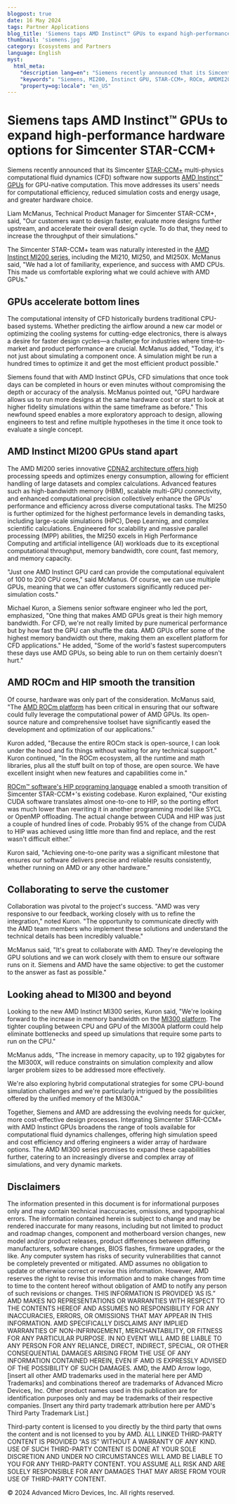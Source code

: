 ```yaml
---
blogpost: true
date: 16 May 2024
tags: Partner Applications
blog_title: 'Siemens taps AMD Instinct™ GPUs to expand high-performance hardware options for Simcenter STAR-CCM+'
thumbnail: 'siemens.jpg'
category: Ecosystems and Partners
language: English
myst:
  html_meta:
    "description lang=en": "Siemens recently announced that its Simcenter STAR-CCM+ multi-physics computational fluid dynamics (CFD) software now supports AMD Instinct™ GPUs for GPU-native computation. This move addresses its users' needs for computational efficiency, reduced simulation costs and energy usage, and greater hardware choice."
    "keywords": "Siemens, MI200, Instinct GPU, STAR-CCM+, ROCm, AMDMI200, MI250, HPC, AI, High Performance Computing, Deep Learning, (Computational Fluid Dynamics) CFD"
    "property=og:locale": "en_US"
---
```


# Siemens taps AMD Instinct™ GPUs to expand high-performance hardware options for Simcenter STAR-CCM+

Siemens recently announced that its Simcenter [STAR-CCM+](https://plm.sw.siemens.com/en-US/simcenter/fluids-thermal-simulation/star-ccm/) multi-physics computational fluid dynamics (CFD) software now supports [AMD Instinct™ GPUs](https://www.amd.com/en/products/accelerators/instinct.html) for GPU-native computation. This move addresses its users' needs for computational efficiency, reduced simulation costs and energy usage, and greater hardware choice.

Liam McManus, Technical Product Manager for Simcenter STAR-CCM+, said, "Our customers want to design faster, evaluate more designs further upstream, and accelerate their overall design cycle. To do that, they need to increase the throughput of their simulations."

The Simcenter STAR-CCM+ team was naturally interested in the [AMD Instinct MI200 series](https://www.amd.com/en/products/accelerators/instinct/mi200.html), including the MI210, MI250, and MI250X. McManus said, "We had a lot of familiarity, experience, and success with AMD CPUs. This made us comfortable exploring what we could achieve with AMD GPUs."

## GPUs accelerate bottom lines

The computational intensity of CFD historically burdens traditional CPU-based systems. Whether predicting the airflow around a new car model or optimizing the cooling systems for cutting-edge electronics, there is always a desire for faster design cycles—a challenge for industries where time-to-market and product performance are crucial. McManus added, "Today, it's not just about simulating a component once. A simulation might be run a hundred times to optimize it and get the most efficient product possible."

Siemens found that with AMD Instinct GPUs, CFD simulations that once took days can be completed in hours or even minutes without compromising the depth or accuracy of the analysis. McManus pointed out, "GPU hardware allows us to run more designs at the same hardware cost or start to look at higher fidelity simulations within the same timeframe as before." This newfound speed enables a more exploratory approach to design, allowing engineers to test and refine multiple hypotheses in the time it once took to evaluate a single concept.

## AMD Instinct MI200 GPUs stand apart

The AMD MI200 series innovative [CDNA2 architecture offers high](https://www.amd.com/en/technologies/cdna.html) processing speeds and optimizes energy consumption, allowing for efficient handling of large datasets and complex calculations. Advanced features such as high-bandwidth memory (HBM), scalable multi-GPU connectivity, and enhanced computational precision collectively enhance the GPUs' performance and efficiency across diverse computational tasks. The MI250 is further optimized for the highest performance levels in demanding tasks, including large-scale simulations (HPC), Deep Learning, and complex scientific calculations. Engineered for scalability and massive parallel processing (MPP) abilities, the MI250 excels in High Performance Computing and artificial intelligence (AI) workloads due to its   exceptional computational throughput, memory bandwidth, core count, fast memory, and memory capacity.

"Just one AMD Instinct GPU card can provide the computational equivalent of 100 to 200 CPU cores," said McManus. Of course, we can use multiple GPUs, meaning that we can offer customers significantly reduced per-simulation costs."

Michael Kuron, a Siemens senior software engineer who led the port, emphasized, "One thing that makes AMD GPUs great is their high memory bandwidth. For CFD, we're not really limited by pure numerical performance but by how fast the GPU can shuffle the data. AMD GPUs offer some of the highest memory bandwidth out there, making them an excellent platform for CFD applications." He added, "Some of the world's fastest supercomputers these days use AMD GPUs, so being able to run on them certainly doesn't hurt."

## AMD ROCm and HIP smooth the transition

Of course, hardware was only part of the consideration. McManus said, "The [AMD ROCm platform](https://www.amd.com/en/products/software/rocm.html) has been critical in ensuring that our software could fully leverage the computational power of AMD GPUs. Its open-source nature and comprehensive toolset have significantly eased the development and optimization of our applications."

Kuron added, "Because the entire ROCm stack is open-source, I can look under the hood and fix things without waiting for any technical support." Kuron continued, "In the ROCm ecosystem, all the runtime and math libraries, plus all the stuff built on top of those, are open source. We have excellent insight when new features and capabilities come in."

[ROCm™ software's HIP programing language](https://rocm.docs.amd.com/projects/HIP/en/latest/) enabled a smooth transition of Simcenter STAR-CCM+'s existing codebase. Kuron explained, "Our existing CUDA software translates almost one-to-one to HIP, so the porting effort was much lower than rewriting it in another programming model like SYCL or OpenMP offloading. The actual change between CUDA and HIP was just a couple of hundred lines of code. Probably 95% of the change from CUDA to HIP was achieved using little more than find and replace, and the rest wasn't difficult either."

Kuron said, "Achieving one-to-one parity was a significant milestone that ensures our software delivers precise and reliable results consistently, whether running on AMD or any other hardware."

## Collaborating to serve the customer

Collaboration was pivotal to the project's success. "AMD was very responsive to our feedback, working closely with us to refine the integration," noted Kuron. "The opportunity to communicate directly with the AMD team members who implement these solutions and understand the technical details has been incredibly valuable."

McManus said, "It's great to collaborate with AMD. They're developing the GPU solutions and we can work closely with them to ensure our software runs on it. Siemens and AMD have the same objective: to get the customer to the answer as fast as possible."

## Looking ahead to MI300 and beyond

Looking to the  new AMD Instinct MI300 series, Kuron said, "We're looking forward to the increase in memory bandwidth on the [MI300 platform](https://www.amd.com/en/products/accelerators/instinct/mi300.html). The tighter coupling between CPU and GPU of the MI300A platform could help eliminate bottlenecks and speed up simulations that require some parts to run on the CPU."

McManus adds, "The increase in memory capacity, up to 192 gigabytes for the MI300X, will reduce constraints on simulation complexity and allow larger problem sizes to be addressed more effectively.

We're also exploring hybrid computational strategies for some CPU-bound simulation challenges and we're particularly intrigued by the possibilities offered by the unified memory of the MI300A."

Together, Siemens and AMD are addressing the evolving needs for quicker, more cost-effective design processes. Integrating Simcenter STAR-CCM+ with AMD Instinct GPUs broadens the range of tools available for computational fluid dynamics challenges, offering high simulation speed and cost efficiency and offering engineers a wider array of hardware options. The AMD MI300 series promises to expand these capabilities further, catering to an increasingly diverse and complex array of simulations, and very dynamic markets.

## Disclaimers

The information presented in this document is for informational purposes only and may contain technical
inaccuracies, omissions, and typographical errors. The information contained herein is subject to change
and may be rendered inaccurate for many reasons, including but not limited to product and roadmap
changes, component and motherboard version changes, new model and/or product releases, product
differences between differing manufacturers, software changes, BIOS flashes, firmware upgrades, or the
like. Any computer system has risks of security vulnerabilities that cannot be completely prevented or
mitigated. AMD assumes no obligation to update or otherwise correct or revise this information.
However, AMD reserves the right to revise this information and to make changes from time to time to
the content hereof without obligation of AMD to notify any person of such revisions or changes.
THIS INFORMATION IS PROVIDED ‘AS IS.” AMD MAKES NO REPRESENTATIONS OR WARRANTIES WITH
RESPECT TO THE CONTENTS HEREOF AND ASSUMES NO RESPONSIBILITY FOR ANY INACCURACIES,
ERRORS, OR OMISSIONS THAT MAY APPEAR IN THIS INFORMATION. AMD SPECIFICALLY DISCLAIMS ANY
IMPLIED WARRANTIES OF NON-INFRINGEMENT, MERCHANTABILITY, OR FITNESS FOR ANY PARTICULAR
PURPOSE. IN NO EVENT WILL AMD BE LIABLE TO ANY PERSON FOR ANY RELIANCE, DIRECT, INDIRECT,
SPECIAL, OR OTHER CONSEQUENTIAL DAMAGES ARISING FROM THE USE OF ANY INFORMATION
CONTAINED HEREIN, EVEN IF AMD IS EXPRESSLY ADVISED OF THE POSSIBILITY OF SUCH DAMAGES.
AMD, the AMD Arrow logo, [insert all other AMD trademarks used in the material here per AMD
Trademarks] and combinations thereof are trademarks of Advanced Micro Devices, Inc. Other product
names used in this publication are for identification purposes only and may be trademarks of their
respective companies. [Insert any third party trademark attribution here per AMD's Third Party
Trademark List.]

Third-party content is licensed to you directly by the third party that owns the content and is not licensed to you by AMD.
ALL LINKED THIRD-PARTY CONTENT IS PROVIDED “AS IS” WITHOUT A WARRANTY OF ANY KIND. USE OF SUCH THIRD-PARTY CONTENT IS
DONE AT YOUR SOLE DISCRETION AND UNDER NO CIRCUMSTANCES WILL AMD BE LIABLE TO YOU FOR
ANY THIRD-PARTY CONTENT. YOU ASSUME ALL RISK AND ARE SOLELY RESPONSIBLE FOR ANY
DAMAGES THAT MAY ARISE FROM YOUR USE OF THIRD-PARTY CONTENT.

© 2024 Advanced Micro Devices, Inc. All rights reserved.
